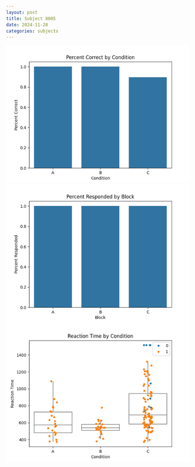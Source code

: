```yaml
---
layout: post
title: Subject 8005
date: 2024-11-28
categories: subjects
---
```


![](data/8005/run-13/8005_ATS_percent_correct.png)
![](data/8005/run-13/8005_ATS_percent_responded.png)
![](data/8005/run-13/8005_ATS_rt.png)
